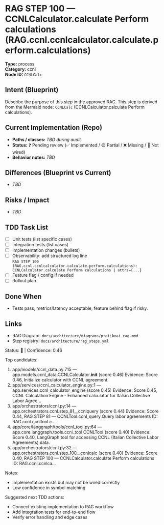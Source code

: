 # RAG STEP 100 — CCNLCalculator.calculate Perform calculations (RAG.ccnl.ccnlcalculator.calculate.perform.calculations)

**Type:** process  
**Category:** ccnl  
**Node ID:** `CCNLCalc`

## Intent (Blueprint)
Describe the purpose of this step in the approved RAG. This step is derived from the Mermaid node: `CCNLCalc` (CCNLCalculator.calculate Perform calculations).

## Current Implementation (Repo)
- **Paths / classes:** _TBD during audit_
- **Status:** ❓ Pending review (✅ Implemented / 🟡 Partial / ❌ Missing / 🔌 Not wired)
- **Behavior notes:** _TBD_

## Differences (Blueprint vs Current)
- _TBD_

## Risks / Impact
- _TBD_

## TDD Task List
- [ ] Unit tests (list specific cases)
- [ ] Integration tests (list cases)
- [ ] Implementation changes (bullets)
- [ ] Observability: add structured log line  
  `RAG STEP 100 (RAG.ccnl.ccnlcalculator.calculate.perform.calculations): CCNLCalculator.calculate Perform calculations | attrs={...}`
- [ ] Feature flag / config if needed
- [ ] Rollout plan

## Done When
- Tests pass; metrics/latency acceptable; feature behind flag if risky.

## Links
- RAG Diagram: `docs/architecture/diagrams/pratikoai_rag.mmd`
- Step registry: `docs/architecture/rag_steps.yml`


<!-- AUTO-AUDIT:BEGIN -->
Status: 🔌  |  Confidence: 0.46

Top candidates:
1) app/models/ccnl_data.py:715 — app.models.ccnl_data.CCNLCalculator.__init__ (score 0.46)
   Evidence: Score 0.46, Initialize calculator with CCNL agreement.
2) app/services/ccnl_calculator_engine.py:1 — app.services.ccnl_calculator_engine (score 0.45)
   Evidence: Score 0.45, CCNL Calculation Engine - Enhanced calculator for Italian Collective Labor Agree...
3) app/orchestrators/ccnl.py:14 — app.orchestrators.ccnl.step_81__ccnlquery (score 0.44)
   Evidence: Score 0.44, RAG STEP 81 — CCNLTool.ccnl_query Query labor agreements
ID: RAG.ccnl.ccnltool.c...
4) app/core/langgraph/tools/ccnl_tool.py:64 — app.core.langgraph.tools.ccnl_tool.CCNLTool (score 0.40)
   Evidence: Score 0.40, LangGraph tool for accessing CCNL (Italian Collective Labor Agreements) data.
5) app/orchestrators/ccnl.py:32 — app.orchestrators.ccnl.step_100__ccnlcalc (score 0.40)
   Evidence: Score 0.40, RAG STEP 100 — CCNLCalculator.calculate Perform calculations
ID: RAG.ccnl.ccnlca...

Notes:
- Implementation exists but may not be wired correctly
- Low confidence in symbol matching

Suggested next TDD actions:
- Connect existing implementation to RAG workflow
- Add integration tests for end-to-end flow
- Verify error handling and edge cases
<!-- AUTO-AUDIT:END -->